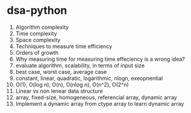 # dsa-python
1. Algorithm complexity
2. Time complexity
3. Space complexity
4. Techniques to measure time efficiency
5. Orders of growth
6. Why measuring time for measuring time effeciency is a wrong idea?
7. evaluate algorithm, scalability, in terms of input size
8. best case, worst case, average case
9. constant, linear, quadratic, logarithmic, nlogn, exeopnential
10. O(1), O(log n), O(n), O(nlog n), O(n^2), O(2^n)
11. Linear vs non lenear data structure
12. array, fixed-size, homogeneous, referencial array, dynamic array
13. Implement a dynamic array from ctype array to learn dynamic array